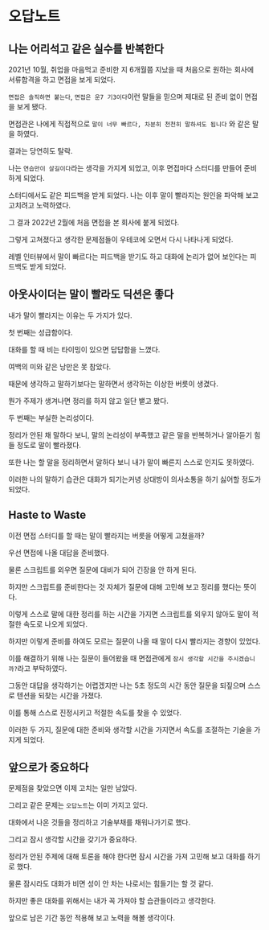 # 오답노트

## 나는 어리석고 같은 실수를 반복한다

2021년 10월, 취업을 마음먹고 준비한 지 6개월쯤 지났을 때 처음으로 원하는 회사에 서류합격을 하고 면접을 보게 되었다.

`면접은 솔직하면 붙는다`, `면접은 운7 기3이다`이런 말들을 믿으며 제대로 된 준비 없이 면접을 보게 됐다. 

면접관은 나에게 직접적으로 `말이 너무 빠르다, 차분히 천천히 말하셔도 됩니다` 와 같은 말을 하였다. 

결과는 당연히도 탈락. 

나는 `연습만이 살길이다`라는 생각을 가지게 되었고, 이후 면접마다 스터디를 만들어 준비하게 되었다. 

스터디에서도 같은 피드백을 받게 되었다. 나는 이후 말이 빨라지는 원인을 파악해 보고 고치려고 노력하였다. 

그 결과 2022년 2월에 처음 면접을 본 회사에 붙게 되었다. 

그렇게 고쳐졌다고 생각한 문제점들이 우테코에 오면서 다시 나타나게 되었다.

레벨 인터뷰에서 말이 빠르다는 피드백을 받기도 하고 대화에 논리가 없어 보인다는 피드백도 받게 되었다.


## 아웃사이더는 말이 빨라도 딕션은 좋다

내가 말이 빨라지는 이유는 두 가지가 있다. 

첫 번째는 성급함이다. 

대화를 할 때 비는 타이밍이 있으면 답답함을 느꼈다. 

여백의 미와 같은 낭만은 못 참았다. 

때문에 생각하고 말하기보다는 말하면서 생각하는 이상한 버릇이 생겼다. 

뭔가 주제가 생겨나면 정리를 하지 않고 일단 뱉고 봤다. 

두 번째는 부실한 논리성이다. 

정리가 안된 채 말하다 보니, 말의 논리성이 부족했고 같은 말을 반복하거나 알아듣기 힘들 정도로 말이 빨라졌다. 

또한 나는 할 말을 정리하면서 말하다 보니 내가 말이 빠른지 스스로 인지도 못하였다. 

이러한 나의 말하기 습관은 대화가 되기는커녕 상대방이 의사소통을 하기 싫어할 정도가 되었다.

## Haste to Waste

이전 면접 스터디를 할 때는 말이 빨라지는 버릇을 어떻게 고쳤을까? 

우선 면접에 나올 대답을 준비했다. 

물론 스크립트를 외우면 질문에 대비가 되어 긴장을 안 하게 된다. 

하지만 스크립트를 준비한다는 것 자체가 질문에 대해 고민해 보고 정리를 했다는 뜻이다. 

이렇게 스스로 말에 대한 정리를 하는 시간을 가지면 스크립트를 외우지 않아도 말이 적절한 속도로 나오게 되었다. 

하지만 이렇게 준비를 하여도 모르는 질문이 나올 때 말이 다시 빨라지는 경향이 있었다. 

이를 해결하기 위해 나는 질문이 들어왔을 때 면접관에게 `잠시 생각할 시간을 주시겠습니까?`라고 부탁하였다. 

그동안 대답을 생각하기는 어렵겠지만 나는 5초 정도의 시간 동안 질문을 되짚으며 스스로 텐션을 되찾는 시간을 가졌다.

이를 통해 스스로 진정시키고 적절한 속도를 찾을 수 있었다. 

이러한 두 가지, 질문에 대한 준비와 생각할 시간을 가지면서 속도를 조절하는 기술을 가지게 되었다.

## 앞으로가 중요하다

문제점을 찾았으면 이제 고치는 일만 남았다.

그리고 같은 문제는 `오답노트`는 이미 가지고 있다.

대화에서 나온 것들을 정리하고 기술부채를 채워나가기로 했다. 

그리고 잠시 생각할 시간을 갖기가 중요하다. 

정리가 안된 주제에 대해 토론을 해야 한다면 잠시 시간을 가져 고민해 보고 대화를 하기로 했다. 

물론 잠시라도 대화가 비면 성이 안 차는 나로서는 힘들기는 할 것 같다. 

하지만 좋은 대화를 위해서는 내가 꼭 가져야 할 습관들이라고 생각한다. 

앞으로 남은 기간 동안 적용해 보고 노력을 해볼 생각이다.
